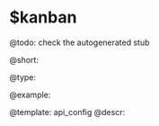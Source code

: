 $kanban
=============

@todo:
	check the autogenerated stub


@short:
	

@type:

@example:

@template:	api_config
@descr:


